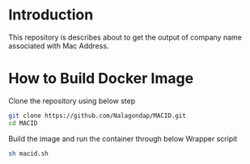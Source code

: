 # Introduction
This repository is describes about to get the output of company name associated with Mac Address.
# How to Build Docker Image
Clone the repository using below step
```sh
git clone https://github.com/Nalagondap/MACID.git
cd MACID
```
Build the image and run the container through below Wrapper scripit
```sh
sh macid.sh
```
